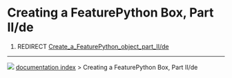 # Creating a FeaturePython Box, Part II/de
1.  REDIRECT [Create_a\_FeaturePython_object_part_II/de](Create_a_FeaturePython_object_part_II/de.md)



---
![](images/Button_right.svg) [documentation index](../README.md) > Creating a FeaturePython Box, Part II/de
